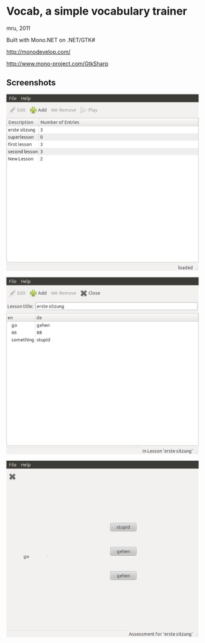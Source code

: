 Vocab, a simple vocabulary trainer
==================================

mru, 2011


Built with Mono.NET on .NET/GTK#


http://monodevelop.com/

http://www.mono-project.com/GtkSharp



Screenshots
-----------

![Screenshot](https://github.com/mru00/vocab/blob/master/doc/screenshot-1.png?raw=true "Main Window")


![Screenshot](https://github.com/mru00/vocab/blob/master/doc/screenshot-3.png?raw=true "Lesson editor")

![Screenshot](https://github.com/mru00/vocab/blob/master/doc/screenshot-4.png?raw=true "Assessment")


